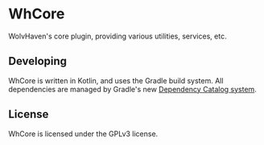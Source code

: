 # WhCore
WolvHaven's core plugin, providing various utilities, services, etc.

## Developing
WhCore is written in Kotlin, and uses the Gradle build system.
All dependencies are managed by Gradle's new [Dependency Catalog system](https://docs.gradle.org/current/userguide/platforms.html).

## License
WhCore is licensed under the GPLv3 license.
